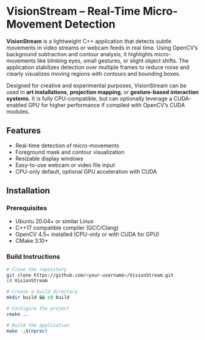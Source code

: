 # VisionStream – Real-Time Micro-Movement Detection

**VisionStream** is a lightweight C++ application that detects subtle movements in video streams or webcam feeds in real time. Using OpenCV’s background subtraction and contour analysis, it highlights micro-movements like blinking eyes, small gestures, or slight object shifts. The application stabilizes detection over multiple frames to reduce noise and clearly visualizes moving regions with contours and bounding boxes.

Designed for creative and experimental purposes, VisionStream can be used in **art installations**, **projection mapping**, or **gesture-based interaction systems**. It is fully CPU-compatible, but can optionally leverage a CUDA-enabled GPU for higher performance if compiled with OpenCV’s CUDA modules.

## Features

- Real-time detection of micro-movements
- Foreground mask and contour visualization
- Resizable display windows
- Easy-to-use webcam or video file input
- CPU-only default, optional GPU acceleration with CUDA

## Installation

### Prerequisites

- Ubuntu 20.04+ or similar Linux
- C++17 compatible compiler (GCC/Clang)
- OpenCV 4.5+ installed (CPU-only or with CUDA for GPU)
- CMake 3.10+

### Build Instructions

```bash
# Clone the repository
git clone https://github.com/<your-username>/VisionStream.git
cd VisionStream

# Create a build directory
mkdir build && cd build

# Configure the project
cmake ..

# Build the application
make -j$(nproc)
